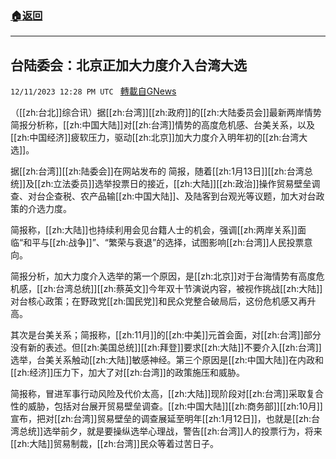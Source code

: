 ###  [:house:返回](README.md)
---


## 台陆委会：北京正加大力度介入台湾大选
`12/11/2023 12:28 PM UTC ` [轉載自GNews](https://gnews.org/articles/2096441)

（[[zh:台北]]综合讯）据[[zh:台湾]][[zh:政府]]的[[zh:大陆委员会]]最新两岸情势简报分析称，[[zh:中国大陆]]对[[zh:台湾]]情势的高度危机感、台美关系，以及[[zh:中国经济]]疲软压力，驱动[[zh:北京]]加大力度介入明年初的[[zh:台湾大选]]。

据[[zh:台湾]][[zh:陆委会]]在网站发布的 简报，随着[[zh:1月13日]][[zh:台湾总统]]及[[zh:立法委员]]选举投票日的接近，[[zh:大陆]][[zh:政治]]操作贸易壁垒调查、对台企查税、农产品输[[zh:中国大陆]]、及陆客到台观光等议题，加大对台政策的介选力度。

简报称，[[zh:大陆]]也持续利用会见台籍人士的机会，强调[[zh:两岸关系]]面临“和平与[[zh:战争]]”、“繁荣与衰退”的选择，试图影响[[zh:台湾]]人民投票意向。

简报分析，加大力度介入选举的第一个原因，是[[zh:北京]]对于台海情势有高度危机感，[[zh:台湾总统]][[zh:蔡英文]]今年双十节演说内容，被视作挑战[[zh:大陆]]对台核心政策；在野政党[[zh:国民党]]和民众党整合破局后，这份危机感又再升高。

其次是台美关系；简报称，[[zh:11月]]的[[zh:中美]]元首会面，对[[zh:台湾]]部分没有新的表述。但[[zh:美国总统]][[zh:拜登]]要求[[zh:大陆]]不要介入[[zh:台湾]]选举，台美关系触动[[zh:大陆]]敏感神经。第三个原因是[[zh:中国大陆]]在内政和[[zh:经济]]压力下，加大了对[[zh:台湾]]的政策施压和威胁。

简报称，冒进军事行动风险及代价太高，[[zh:大陆]]现阶段对[[zh:台湾]]采取复合性的威胁，包括对台展开贸易壁垒调查。[[zh:中国大陆]][[zh:商务部]][[zh:10月]]宣布，把对[[zh:台湾]]贸易壁垒的调查展延至明年[[zh:1月12日]]，也就是[[zh:台湾总统]]选举前夕，就是要操纵选举心理战，警告[[zh:台湾]]人的投票行为，将来[[zh:大陆]]贸易制裁，[[zh:台湾]]民众等着过苦日子。
